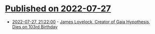 # [Published on 2022-07-27](index.md)

* [2022-07-27, 21:22:00](https://news.slashdot.org/story/22/07/27/1911252/james-lovelock-creator-of-gaia-hypothesis-dies-on-103rd-birthday?utm_source=rss1.0mainlinkanon&utm_medium=feed) - [James Lovelock, Creator of Gaia Hypothesis, Dies on 103rd Birthday](https://news.slashdot.org/story/22/07/27/1911252/james-lovelock-creator-of-gaia-hypothesis-dies-on-103rd-birthday?utm_source=rss1.0mainlinkanon&utm_medium=feed)
